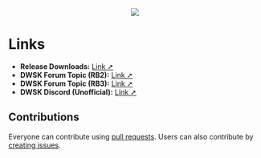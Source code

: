 <p align="center"><img src="https://raw.githubusercontent.com/TheRealDannyyy/Phase-Shift-Theme-Ports/master/.github/ASSETS/git_logo.png"></p>

# Links
- <b>Release Downloads:</b> <a href="https://github.com/TheRealDannyyy/Phase-Shift-Theme-Ports/releases">Link ➚</a>
- <b>DWSK Forum Topic (RB2):</b> <a href="http://dwsk.proboards.com/thread/2795/rock-theme-phase-shift-steam">Link ➚</a>
- <b>DWSK Forum Topic (RB3):</b> <a href="http://dwsk.proboards.com/thread/2795/rock-theme-phase-shift-steam">Link ➚</a>
- <b>DWSK Discord (Unofficial):</b> <a href="https://discord.gg/5WA3fng">Link ➚</a>

## Contributions
Everyone can contribute using <a href="https://github.com/TheRealDannyyy/Phase-Shift-Theme-Ports/pulls">pull requests</a>. Users can also contribute by <a href="https://github.com/TheRealDannyyy/Phase-Shift-Theme-Ports/issues">creating issues</a>.

